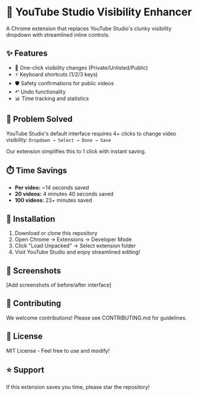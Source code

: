 # 🚀 YouTube Studio Visibility Enhancer

A Chrome extension that replaces YouTube Studio's clunky visibility dropdown with streamlined inline controls.

## ✨ Features

- 🎯 One-click visibility changes (Private/Unlisted/Public)
- ⚡ Keyboard shortcuts (1/2/3 keys)
- 🛡️ Safety confirmations for public videos
- ↶ Undo functionality
- 📊 Time tracking and statistics

## 🚨 Problem Solved

YouTube Studio's default interface requires 4+ clicks to change video visibility:
`Dropdown → Select → Done → Save`

Our extension simplifies this to 1 click with instant saving.

## ⏱️ Time Savings

- **Per video:** ~14 seconds saved
- **20 videos:** 4 minutes 40 seconds saved
- **100 videos:** 23+ minutes saved

## 🔧 Installation

1. Download or clone this repository
2. Open Chrome → Extensions → Developer Mode
3. Click "Load Unpacked" → Select extension folder
4. Visit YouTube Studio and enjoy streamlined editing!

## 📸 Screenshots

[Add screenshots of before/after interface]

## 🤝 Contributing

We welcome contributions! Please see CONTRIBUTING.md for guidelines.

## 📄 License

MIT License - Feel free to use and modify!

## ⭐ Support

If this extension saves you time, please star the repository!
